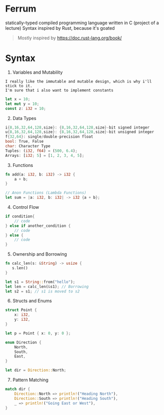 # Ferrum

statically-typed compiled programming language written in C (project of a lecture)
Syntax inspired by Rust, because it's goated

> Mostly inspired by https://doc.rust-lang.org/book/

# Syntax 
1. Variables and Mutability
```
I really like the immutable and mutable design, which is why i'll stick to it.
I'm sure that i also want to implement constants
```
```Rust
let x = 10;
let mut y = 10;
const z: i32 = 10;
```
2. Data Types
```Rust
i{8,16,32,64,128,size}: {8,16,32,64,128,size}-bit signed integer
u{8,16,32,64,128,size}: {8,16,32,64,128,size}-bit unsigned integer
f{32,64}: single/double-precision float
bool: True, False
char: Character Type
Tuples: (i32, f64) = (500, 6.4);
Arrays: [i32; 5] = [1, 2, 3, 4, 5];
```
3. Functions
```Rust
fn add(a: i32, b: i32) -> i32 {
    a + b;
}

// Anon Functions (Lambda Functions)
let sum = |a: i32, b: i32| -> i32 {a + b};
```
4. Control Flow
```Rust
if condition{
    // code
} else if another_condition {
    // code
} else {
    // code
}
```
5. Ownership and Borrowing
```Rust
fn calc_len(s: &String) -> usize {
   s.len() 
}

let s1 = String::from("hello");
let len = calc_len(&s1); // Borrowing
let s2 = s1; // s1 is moved to s2
```
6. Structs and Enums
```Rust
struct Point {
    x: i32,
    y: i32,
}

let p = Point { x: 0, y: 0 };

enum Direction {
    North,
    South,
    East,
}

let dir = Direction::North;
```
7. Pattern Matching
```Rust
match dir {
    Direction::North => println!("Heading North"),
    Direction::South => println!("Heading South"),
    _ => println!("Going East or West"),
}
```








